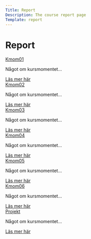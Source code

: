 ```yaml
---
Title: Report
Description: The course report page
Template: report
---
```


Report 
==================

<div class="kmom-box">
<a href="#">Kmom01</a>
<p>Något om kursmomentet...</p>
<a href="report/kmom01">Läs mer här</a>
</div>

<div class="kmom-box">
<a href="#">Kmom02</a>
<p>Något om kursmomentet...</p>
<a href="report/kmom02">Läs mer här</a>
</div>

<div class="kmom-box">
<a href="#">Kmom03</a>
<p>Något om kursmomentet...</p>
<a href="report/kmom03">Läs mer här</a>
</div>

<div class="kmom-box">
<a href="#">Kmom04</a>
<p>Något om kursmomentet...</p>
<a href="report/kmom04">Läs mer här</a>
</div>

<div class="kmom-box">
<a href="#">Kmom05</a>
<p>Något om kursmomentet...</p>
<a href="report/kmom05">Läs mer här</a>
</div>

<div class="kmom-box">
<a href="#">Kmom06</a>
<p>Något om kursmomentet...</p>
<a href="report/kmom06">Läs mer här</a>
</div>

<div class="kmom-box">
<a href="#">Projekt</a>
<p>Något om kursmomentet...</p>
<a href="report/projekt">Läs mer här</a>
</div>